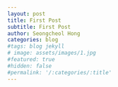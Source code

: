 ```yaml
---
layout: post
title: First Post
subtitle: First Post
author: Seongcheol Hong
categories: blog
#tags: blog jekyll
# image: assets/images/1.jpg
#featured: true
#hidden: false
#permalink: '/:categories/:title'
---
```

